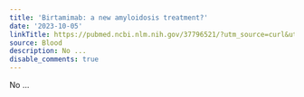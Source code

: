 ```yaml
---
title: 'Birtamimab: a new amyloidosis treatment?'
date: '2023-10-05'
linkTitle: https://pubmed.ncbi.nlm.nih.gov/37796521/?utm_source=curl&utm_medium=rss&utm_campaign=journals&utm_content=7603509&fc=None&ff=20231005180745&v=2.17.9.post6+86293ac
source: Blood
description: No ...
disable_comments: true
---
```

No ...